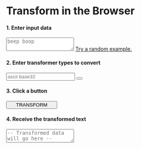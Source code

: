 # Transform in the Browser

<form id="browser-transformer" class="centered" role="form">
  <h4 class="subtitle">1. Enter input data</h4>
  <textarea id="text-1" class="form-control" placeholder="beep boop"></textarea>
  <a href="#browser-transformer" class="btn btn-default" id="btn-example">
    Try a random example.</a>

  <h4 class="subtitle">2. Enter transformer types to convert</h4>
  <div class="input-group">
    <input id="type-chain" type="text" class="form-control" placeholder="ascii base32" />
    <span class="input-group-btn">
      <button class="btn btn-default" type="button" data-toggle="tooltip"
        data-placement="top" title="Reverse" id="btn-reverse">
        <i class="fa fa-arrows-h"></i></button>
    </span>
  </div>

  <h4 class="subtitle">3. Click a button</h4>
  <button id="btn-transform" class="btn btn-lg btn-danger">
    &nbsp;<i class="fa fa-flash"></i> &nbsp;&nbsp;
    TRANSFORM
    &nbsp;&nbsp; <i class="fa fa-flash"></i>&nbsp;
  </button>

  <h4 class="subtitle">4. Receive the transformed text</h4>
  <textarea id="text-2" class="form-control"
    placeholder="-- Transformed data will go here --"></textarea>
</form>
